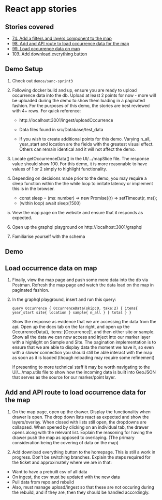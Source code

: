# React app stories

## Stories covered
- [74. Add a filters and layers component to the map](https://github.com/icipe-official/vectoratlas-software-code/issues/74)
- [98. Add and API route to load occurrence data for the map](https://github.com/icipe-official/vectoratlas-software-code/issues/98)
- [99. Load occurrence data on map](https://github.com/icipe-official/vectoratlas-software-code/issues/99)
- [109. Add download everything button](https://github.com/icipe-official/vectoratlas-software-code/issues/109)

## Demo Setup
1. Check out `demos/sanc-sprint3`
1. Following docker build and up, ensure you are ready to upload occurrence data into the db. Upload at least 2 points for now - more will be uploaded during the demo to show them loading in a paginated fashion. For the purposes of this demo, the stories are best reviewed with 4+ rows. For quick reference:
    -  http://localhost:3001/ingest/uploadOccurrence

    -  Data files found in src/Database/test_data
    -  If you wish to create additional points for this demo. Varying n_all, year_start and location are the fields with the greatest visual effect. Others can remain identical and it will not affect the demo.

1. Locate getOccurrenceData() in the UI/.../mapSlice file. The response value should show 100. For this demo, it is more reasonable to have values of 1 or 2 simply to highlight functionality.
1. Depending on decisions made prior to the demo, you may require a sleep function within the the while loop to imitate latency or implement this is in the browser.

    - const sleep = (ms: number) => new Promise((r) => setTimeout(r, ms));
    - (within loop) await sleep(1500)
1. View the map page on the website and ensure that it responds as expected.
1. Open up the graphql playground on http://localhost:3001/graphql
1. Familiarise yourself with the schema

## Demo
## Load occurrence data on map
1. Finally, view the map page and push some more data into the db via Postman. Refresh the map page and watch the data load on the map in paginated fashion. 

1. In the graphql playground, insert and run this query:

    `query Occurrence {
    OccurrenceData(skip:0, take:2)
    {
    items{
            year_start
            site{
            location
            }
        sample{
            n_all
        }
        }
        total
    }
    }`

    Show the response as evidence that we are accessing the data from the api. Open up the docs tab on the far right, and open up the OccurrenceData(), items: [Occurrence]!, and then either site or sample. Show all the data we can now access and inject into our marker layer with a highlight on Sample and Site. The pagination implementation is to ensure that we are able to display data the moment we have it, so even with a slower connection you should still be able interact with the map as soon as it is loaded (though reloading may require some refinement)

    If presenting to more technical staff it may be worth navigating to the UI/.../map.utils file to show how the incoming data is built into GeoJSON that serves as the source for our marker/point layer.

## Add and API route to load occurrence data for the map
1. On the map page, open up the drawer. Display the functionality when drawer is open. The drop down lists react as expected and show the layers/overlay. When closed with lists still open, the dropdowns are collapsed. When opened by clicking on an individual tab, the drawer opens along with the relevant list. Explain the reasoning for having the drawer push the map as opposed to overlaying. (The primary consideration being the covering of data on the map)

1. Add download everything button to the homepage. This is still a work in progress. Don't be switching branches. Explain the steps required for the ticket and approximately where we are in that:
-   Want to have a prebuilt csv of all data
- On ingest, the csv must be updated with the new data
- Pull data from repo and rebuild
- Also, must manage upload/ingest so that these are not occuring during the rebuild, and if they are, then they should be handled accordingly.
